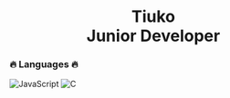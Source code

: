 <h1 align="center">
  <span>Tiuko</span><br>
  <span>Junior Developer</span>
</h1>

### 🔥 Languages 🔥

![JavaScript](https://img.shields.io/badge/javascript-%23F7DF1E.svg?style=for-the-badge&logo=javascript&logoColor=black)
![C](https://img.shields.io/badge/c-%2300599C.svg?style=for-the-badge&logo=c&logoColor=white)

<!--
**Tiuko/Tiuko** is a ✨ _special_ ✨ repository because its `README.md` (this file) appears on your GitHub profile.

Here are some ideas to get you started:

- 🔭 I’m currently working on ...
- 🌱 I’m currently learning ...
- 👯 I’m looking to collaborate on ...
- 🤔 I’m looking for help with ...
- 💬 Ask me about ...
- 📫 How to reach me: ...
- 😄 Pronouns: ...
- ⚡ Fun fact: ...
-->

